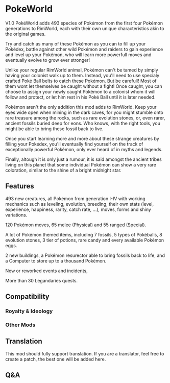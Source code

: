 # PokeWorld
V1.0
PokéWorld adds 493 species of Pokémon from the first four Pokémon generations to RimWorld, each with their own unique characteristics akin to the original games.

Try and catch as many of these Pokémon as you can to fill up your Pokédex, battle against other wild Pokémon and raiders to gain experience and level up your Pokémon, who will learn more powerfull moves and eventually evolve to grow ever stronger!

Unlike your regular RimWorld animal, Pokémon can't be tamed by simply having your colonist walk up to them. Instead, you'll need to use specialy crafted Poké Ball belts to catch these Pokémon. But be carefull! Most of them wont let themselves be caught without a fight!
Once caught, you can choose to assign your newly caught Pokémon to a colonist whom it will follow and protect, or let him rest in his Poké Ball until it is later needed.

Pokémon aren't the only addition this mod adds to RimWorld. Keep your eyes wide open when mining in the dark caves, for you might stumble onto rare treasure among the rocks, such as rare evolution stones, or, even rarer, ancient fossils buried deep for eons. Who knows, with the right tools, you might be able to bring these fossil back to live.

Once you start learning more and more about these strange creatures by filling your Pokédex, you'll eventually find yourself on the track of exceptionally powerful Pokémon, only ever heard of in myths and legends.

Finally, altough it is only just a rumour, it is said amongst the ancient tribes living on this planet that some individual Pokémon can show a very rare coloration, similar to the shine of a bright midnight star.

## Features
493 new creatures, all Pokémon from generation I-IV with working mechanics such as leveling, evolution, breeding, their own stats (level, experience, happiness, rarity, catch rate, ...), moves, forms and shiny variations.

120 Pokémon moves, 65 melee (Physical) and 55 ranged (Special).

A lot of Pokémon themed items, including 7 fossils, 5 types of Pokéballs, 8 evolution stones, 3 tier of potions, rare candy and every available Pokémon eggs.

2 new buildings, a Pokémon resurector able to bring fossils back to life, and a Computer to store up to a thousand Pokémon.

New or reworked events and incidents, 

More than 30 Legandaries quests.

## Compatibility

### Royalty & Ideology


### Other Mods


## Translation

This mod should fully support translation. If you are a translator, feel free to create a patch, the best one will be added here.

## Q&A

